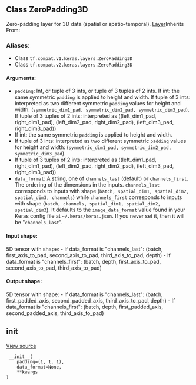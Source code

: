 ## Class ZeroPadding3D

Zero-padding layer for 3D data (spatial or spatio-temporal).
[Layer](https://www.tensorflow.org/api_docs/python/tf/keras/layers/Layer)Inherits From: 

### Aliases:
- Class `tf.compat.v1.keras.layers.ZeroPadding3D`
- Class `tf.compat.v2.keras.layers.ZeroPadding3D`
#### Arguments:
- `padding`: Int, or tuple of 3 ints, or tuple of 3 tuples of 2 ints.
If int: the same symmetric `padding` is applied to height and width.
If tuple of 3 ints: interpreted as two different symmetric `padding` values for height and width: (`symmetric_dim1_pad, symmetric_dim2_pad, symmetric_dim3_pad`).
If tuple of 3 tuples of 2 ints: interpreted as ((left_dim1_pad, right_dim1_pad), (left_dim2_pad, right_dim2_pad), (left_dim3_pad, right_dim3_pad))
- If int: the same symmetric `padding` is applied to height and width.
- If tuple of 3 ints: interpreted as two different symmetric `padding` values for height and width: (`symmetric_dim1_pad, symmetric_dim2_pad, symmetric_dim3_pad`).
- If tuple of 3 tuples of 2 ints: interpreted as ((left_dim1_pad, right_dim1_pad), (left_dim2_pad, right_dim2_pad), (left_dim3_pad, right_dim3_pad))
- `data_format`: A string, one of `channels_last` (default) or `channels_first`. The ordering of the dimensions in the inputs. `channels_last` corresponds to inputs with shape (`batch, spatial_dim1, spatial_dim2, spatial_dim3, channels`) while `channels_first` corresponds to inputs with shape (`batch, channels, spatial_dim1, spatial_dim2, spatial_dim3`). It defaults to the `image_data_format` value found in your Keras config file at `~/.keras/keras.json`. If you never set it, then it will be "`channels_last`".
#### Input shape:

5D tensor with shape: - If data_format is "channels_last": (batch, first_axis_to_pad, second_axis_to_pad, third_axis_to_pad, depth) - If data_format is "channels_first": (batch, depth, first_axis_to_pad, second_axis_to_pad, third_axis_to_pad)
#### Output shape:

5D tensor with shape: - If data_format is "channels_last": (batch, first_padded_axis, second_padded_axis, third_axis_to_pad, depth) - If data_format is "channels_first": (batch, depth, first_padded_axis, second_padded_axis, third_axis_to_pad)
## __init__
[View source](https://github.com/tensorflow/tensorflow/blob/r2.0/tensorflow/python/keras/layers/convolutional.py#L2261-L2288)


```
 __init__(
    padding=(1, 1, 1),
    data_format=None,
    **kwargs
)
```
